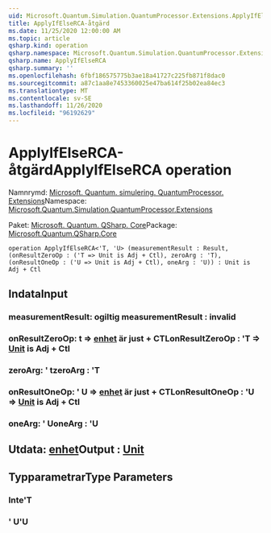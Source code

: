 ```yaml
---
uid: Microsoft.Quantum.Simulation.QuantumProcessor.Extensions.ApplyIfElseRCA
title: ApplyIfElseRCA-åtgärd
ms.date: 11/25/2020 12:00:00 AM
ms.topic: article
qsharp.kind: operation
qsharp.namespace: Microsoft.Quantum.Simulation.QuantumProcessor.Extensions
qsharp.name: ApplyIfElseRCA
qsharp.summary: ''
ms.openlocfilehash: 6fbf186575775b3ae18a41727c225fb871f8dac0
ms.sourcegitcommit: a87c1aa8e7453360025e47ba614f25b02ea84ec3
ms.translationtype: MT
ms.contentlocale: sv-SE
ms.lasthandoff: 11/26/2020
ms.locfileid: "96192629"
---
```

# <a name="applyifelserca-operation"></a><span data-ttu-id="20700-102">ApplyIfElseRCA-åtgärd</span><span class="sxs-lookup"><span data-stu-id="20700-102">ApplyIfElseRCA operation</span></span>

<span data-ttu-id="20700-103">Namnrymd: [Microsoft. Quantum. simulering. QuantumProcessor. Extensions](xref:Microsoft.Quantum.Simulation.QuantumProcessor.Extensions)</span><span class="sxs-lookup"><span data-stu-id="20700-103">Namespace: [Microsoft.Quantum.Simulation.QuantumProcessor.Extensions](xref:Microsoft.Quantum.Simulation.QuantumProcessor.Extensions)</span></span>

<span data-ttu-id="20700-104">Paket: [Microsoft. Quantum. QSharp. Core](https://nuget.org/packages/Microsoft.Quantum.QSharp.Core)</span><span class="sxs-lookup"><span data-stu-id="20700-104">Package: [Microsoft.Quantum.QSharp.Core](https://nuget.org/packages/Microsoft.Quantum.QSharp.Core)</span></span>




```qsharp
operation ApplyIfElseRCA<'T, 'U> (measurementResult : Result, (onResultZeroOp : ('T => Unit is Adj + Ctl), zeroArg : 'T), (onResultOneOp : ('U => Unit is Adj + Ctl), oneArg : 'U)) : Unit is Adj + Ctl
```


## <a name="input"></a><span data-ttu-id="20700-105">Indata</span><span class="sxs-lookup"><span data-stu-id="20700-105">Input</span></span>

### <a name="measurementresult--__invalidresult__"></a><span data-ttu-id="20700-106">measurementResult: __ogiltig <Result>__</span><span class="sxs-lookup"><span data-stu-id="20700-106">measurementResult : __invalid<Result>__</span></span>




### <a name="onresultzeroop--t--unit--is-adj--ctl"></a><span data-ttu-id="20700-107">onResultZeroOp: t => [enhet](xref:microsoft.quantum.lang-ref.unit)  är just + CTL</span><span class="sxs-lookup"><span data-stu-id="20700-107">onResultZeroOp : 'T => [Unit](xref:microsoft.quantum.lang-ref.unit)  is Adj + Ctl</span></span>




### <a name="zeroarg--t"></a><span data-ttu-id="20700-108">zeroArg: ' t</span><span class="sxs-lookup"><span data-stu-id="20700-108">zeroArg : 'T</span></span>




### <a name="onresultoneop--u--unit--is-adj--ctl"></a><span data-ttu-id="20700-109">onResultOneOp: ' U => [enhet](xref:microsoft.quantum.lang-ref.unit)  är just + CTL</span><span class="sxs-lookup"><span data-stu-id="20700-109">onResultOneOp : 'U => [Unit](xref:microsoft.quantum.lang-ref.unit)  is Adj + Ctl</span></span>




### <a name="onearg--u"></a><span data-ttu-id="20700-110">oneArg: ' U</span><span class="sxs-lookup"><span data-stu-id="20700-110">oneArg : 'U</span></span>





## <a name="output--unit"></a><span data-ttu-id="20700-111">Utdata: [enhet](xref:microsoft.quantum.lang-ref.unit)</span><span class="sxs-lookup"><span data-stu-id="20700-111">Output : [Unit](xref:microsoft.quantum.lang-ref.unit)</span></span>



## <a name="type-parameters"></a><span data-ttu-id="20700-112">Typparametrar</span><span class="sxs-lookup"><span data-stu-id="20700-112">Type Parameters</span></span>

### <a name="t"></a><span data-ttu-id="20700-113">Inte</span><span class="sxs-lookup"><span data-stu-id="20700-113">'T</span></span>


### <a name="u"></a><span data-ttu-id="20700-114">' U</span><span class="sxs-lookup"><span data-stu-id="20700-114">'U</span></span>

